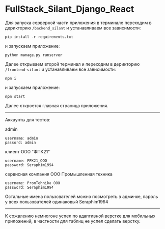 # FullStack_Silant_Django_React
Для запуска серверной части приложения в терминале переходим в дерикторию ```/backend_silant``` и устанавливаем все зависимости:
```
pip install -r requirements.txt
```
и запускаем приложение:
```
python manage.py runserver
```
Далее открываем второй терминал и переходим в дерикторию ```/frontend-silant``` и устанавливаем все зависимости:
```
npm i
```
и запускаем приложение:
```
npm start
```
Далее откроется главная страница приложения.

---
Аккаунты для тестов:

admin
```
username: admin
passord: admin
```
клиент ООО "ФПК21"
```
username: FPK21_OOO
password: Seraphim1994
```
сервисная компания ООО Промышленная техника
```
username: PromTehnika_OOO
password: Seraphim1994
```
Остальные имена пользователей можно посмотреть в админке, пароль у всех пользователей одинаковый Seraphim1994

---

К сожалению немногоне успел по адаптивной верстке для мобильных приложений, в частности для таблиц не успел сделать верстку.
